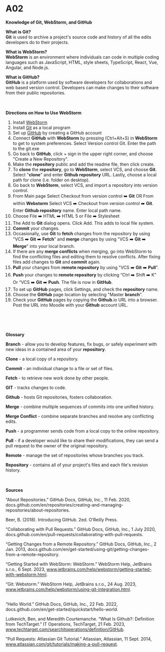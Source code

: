 # A02
**Knowledge of Git, WebStorm, and GitHub**
<br>

**What is Git?**
<br>
**Git** is used to archive a project's source code and history of all the edits developers do to their projects.
<br>

**What is WebStorm?**
<br>
**WebStorm** is an environment where individuals can code in multiple coding languages such as JavaScript, HTML, style sheets, TypeScript, React, Vue, Angular, and Node.js. 
<br>

**What is GitHub?**
<br>
**GitHub** is a platform used by software developers for collaborations and web based version control. Developers can make changes to their software from their public repositories.
<br><br><br>



**Directions on How to Use WebStorm**
<br>
1. Install [WebStorm](https://www.jetbrains.com/community/education/#students)
2. Install [Git](https://git-scm.com/downloads) as a local program
3. Set up [GitHub](https://git-scm.com/downloads) by creating a GitHub account
4. Connect **GitHub** with **WebStorm** by pressing (Ctrl+Alt+S) in **WebStorm** to get to system preferences. Select Version control Git. Enter the path to the git.exe
5. Go back to **GitHub**, click + sign in the upper right corner, and choose "Create a New Repository".
6. Make the **repository** public and add the readme file, then click create.
7. To **clone** the **repository**, go to **WebStorm**, select VCS, and choose **Git**. Select "**clone**" and enter **Github repository** URL. Lastly, choose a local path for clone (i.e. folder on desktop). 
8. Go back to **WebStorm**, select VCS, and import a repository into version control.
9. From Main page Select Checkout from version control :arrow_right: **Git** OR From within **Webstorm** Select VCS :arrow_right: Checkout from version control :arrow_right: **Git**. Enter **Github repository** name. Enter local path name. 
10. Choose File :arrow_right: HTML :arrow_right: HTML 5 or File :arrow_right: Stylesheet
11. The Add to **Git** dialog opens. Click Add. This adds to local file system.
12. **Commit** your changes.
13. Occasionally, use **Git** to **fetch** changes from the repository by using "VCS ➡️ **Git** ➡️ **Fetch**" and **merge** changes by using "VCS ➡️ **Git** ➡️ **Merge**" into your local branch.
14. If there are any **merge conflicts** when merging, go into WebStorm to find the conflicting files and editing them to resolve conflicts. After fixing files add changes to **Git** and **commit** again.
15. **Pull** your changes from **remote repository** by using "VCS ➡️ **Git** ➡️ **Pull**". 
16. **Push** your changes to **remote repository** by clicking “Ctrl :arrow_right: Shift :arrow_right: K” Or “VCS :arrow_right: **Git** :arrow_right: **Push**. The file is now in **GitHub**.
17. To set up **GitHub** pages, click Settings, and check the **repository** name.
18. Choose the **GitHub** page location by selecting "Master **branch**".
19. Check your **GitHub** pages by copying the **Github**.io URL into a browser. Post the URL into Moodle with your **Github** account URL.



<br><br><br>

**Glossary**
<br>

**Branch** - allow you to develop features, fix bugs, or safely experiment with new ideas in a contained area of your **repository**.
<br>

**Clone** - a local copy of a repository.
<br>

**Commit** - an individual change to a file or set of files.
<br>

**Fetch** - to retrieve new work done by other people.
<br>

**GIT** - tracks changes to code.
<br>

**Github** - hosts Git repositories, fosters collaboration.
<br>

**Merge** - combine multiple sequences of commits into one unified history.
<br>

**Merge Conflict** - combine separate branches and resolve any conflicting edits.
<br>

**Push** - a programmer sends code from a local copy to the online repository.
<br>

**Pull** - if a developer would like to share their modifications, they can send a pull request to the owner of the original repository.
<br>

**Remote** - manage the set of repositories whose branches you track.
<br>

**Repository** - contains all of your project's files and each file's revision history.
<br><br><br>




**Sources**
<br>

“About Repositories.” GitHub Docs, GitHub, Inc., 11 Feb. 2020, docs.github.com/en/repositories/creating-and-managing-repositories/about-repositories. 
<br>

Beer, B. (2018). Introducing GitHub. 2ed. O’Reilly Press. 
<br>

“Collaborating with Pull Requests.” GitHub Docs, GitHub, Inc., 1 July 2020, docs.github.com/en/pull-requests/collaborating-with-pull-requests. 
<br>

“Getting Changes from a Remote Repository.” GitHub Docs, GitHub, Inc., 2 Jan. 2013, docs.github.com/en/get-started/using-git/getting-changes-from-a-remote-repository.
<br>

“Getting Started with WebStorm: WebStorm.” WebStorm Help, JetBrains s.r.o., 6 Sept. 2023, www.jetbrains.com/help/webstorm/getting-started-with-webstorm.html. 
<br>

“Git: Webstorm.” WebStorm Help, JetBrains s.r.o., 24 Aug. 2023, www.jetbrains.com/help/webstorm/using-git-integration.html.  
<br>

“Hello World.” GitHub Docs, GitHub, Inc., 22 Feb. 2022, docs.github.com/en/get-started/quickstart/hello-world. 
<br>

Lutkevich, Ben, and Meredith Courtemanche. “What Is Github?: Definition from TechTarget.” IT Operations, TechTarget, 21 Feb. 2023, www.techtarget.com/searchitoperations/definition/GitHub. 
<br>

“Pull Requests: Atlassian Git Tutorial.” Atlassian, Atlassian, 11 Sept. 2014, www.atlassian.com/git/tutorials/making-a-pull-request. 
